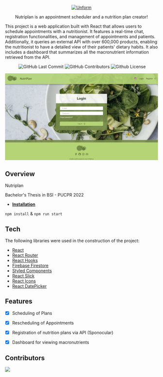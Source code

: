 <p align="center">
  <a href="https://unform.dev">
    <img src="https://i.imgur.com/75ajDiY.png" height="auto" width="300" alt="Unform" />
  </a>
</p>



<p align="center">Nutriplan is an appointment scheduler and a nutrition plan creator! </p>



This project is a web application built with React that allows users to schedule appointments with a nutritionist. It features a real-time chat, registration functionalities, and management of appointments and patients. Additionally, it queries an external API with over 600,000 products, enabling the nutritionist to have a detailed view of their patients' dietary habits. It also includes a dashboard that summarizes all the macronutrient information retrieved from the API.

<div align="center">
  <img alt "React Project" src="https://badges.aleen42.com/src/react.svg"/>
  <img alt="GitHub Last Commit" src="https://img.shields.io/github/last-commit/jose-balbinotti/nutriplan" />
  <img alt="GitHub Contributors" src="https://img.shields.io/github/contributors/jose-balbinotti/nutriplan" />
  <img alt="Github License" src="https://img.shields.io/github/license/jose-balbinotti/nutriplan" />
</div>

<p align="center">
   <img src="https://raw.githubusercontent.com/matheuskroska/NutriPlan/master/Untitled.png" height="auto" width="auto" alt="NutriPlan"/>
</p>





## Overview

Nutriplan 

Bachelor's Thesis in BSI - PUCPR 2022

- **[Installation]()**

```npm install``` & ```npm run start```

## Tech

The following libraries were used in the construction of the project:

- [React](https://pt-br.reactjs.org/)
- [React Router](https://reactrouter.com/)
- [React Hooks](https://pt-br.reactjs.org/docs/hooks-intro.html)
- [Firebase Firestore](https://console.firebase.google.com/)
- [Styled Components](https://styled-components.com/)
- [React Slick](https://react-slick.neostack.com/)
- [React Icons](https://react-icons.github.io/react-icons/)
- [React DatePicker](https://reactdatepicker.com/)


## Features

- [x] Scheduling of Plans
- [x] Rescheduling of Appointments
- [x] Registration of nutrition plans via API (Sponocular)
- [x] Dashboard for viewing macronutrients




 
## Contributors

<a href="https://github.com/jose-balbinotti/nutriplan/graphs/contributors">
  <img src="https://contrib.rocks/image?repo=jose-balbinotti/nutriplan" />
</a>
